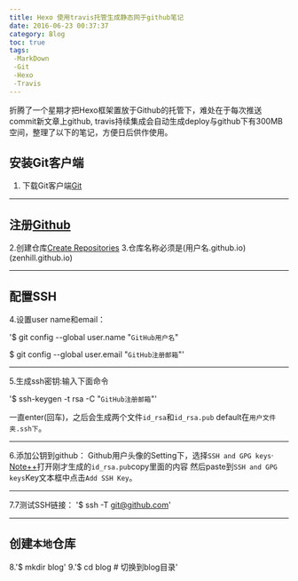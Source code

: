 ```yaml
---
title: Hexo 使用travis托管生成静态网于github笔记
date: 2016-06-23 00:37:37
category: Blog
toc: true
tags:
 -MarkDown
 -Git
 -Hexo
 -Travis
---
```

折腾了一个星期才把Hexo框架置放于Github的托管下，难处在于每次推送commit新文章上github,
travis持续集成会自动生成deploy与github下有300MB空间，整理了以下的笔记，方便日后供作使用。

## 安装Git客户端
1. 下载Git客户端[Git](https://git-scm.com/)

---
## 注册[Github](https://github.com/)
2.创建仓库[Create Repositories](https://github.com/new)
3.仓库名称必须是(用户名.github.io)(zenhill.github.io)

---
## 配置SSH
4.设置user name和email：

'$ git config --global user.name "`GitHub用户名`"

 $ git config --global user.email "`GitHub注册邮箱`"'

 ---
 5.生成ssh密钥:输入下面命令

 '$ ssh-keygen -t rsa -C "`GitHub注册邮箱`"'

 一直enter(回车)，之后会生成两个文件`id_rsa`和`id_rsa.pub`
 default在`用户文件夹.ssh下`。

---
 6.添加公钥到github：
 Github用户头像的Setting下，选择`SSH and GPG keys`·
 [Note++](https://notepad-plus-plus.org/)打开刚才生成的`id_rsa.pub`copy里面的内容
 然后paste到`SSH and GPG keys`Key文本框中点击`Add SSH Key`。

 ---
7.7测试SSH链接：
'$ ssh -T git@github.com'

---
## 创建`本地`仓库

8.'$ mkdir blog'
9.'$ cd blog # 切换到blog目录'
